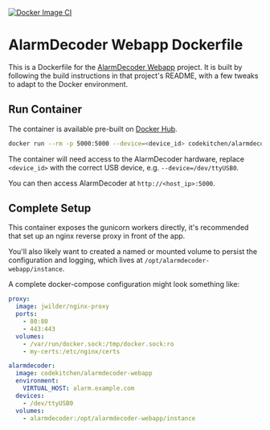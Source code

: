 [![Docker Image CI](https://github.com/f1d094/alarmdecoder-webapp-docker/actions/workflows/docker-image.yml/badge.svg)](https://github.com/f1d094/alarmdecoder-webapp-docker/actions/workflows/docker-image.yml)

# AlarmDecoder Webapp Dockerfile

This is a Dockerfile for the [AlarmDecoder Webapp](https://github.com/nutechsoftware/alarmdecoder-webapp) project. It is built by following the build instructions in that project's README, with a few tweaks to adapt to the Docker environment.

## Run Container

The container is available pre-built on [Docker Hub](https://hub.docker.com/r/codekitchen/alarmdecoder-webapp/).

```bash
docker run --rm -p 5000:5000 --device=<device_id> codekitchen/alarmdecoder-webapp
```

The container will need access to the AlarmDecoder hardware, replace
`<device_id>` with the correct USB device, e.g. `--device=/dev/ttyUSB0`.

You can then access AlarmDecoder at `http://<host_ip>:5000`.

## Complete Setup

This container exposes the gunicorn workers directly, it's recommended that set
up an nginx reverse proxy in front of the app.

You'll also likely want to created a named or mounted volume to persist the
configuration and logging, which lives at `/opt/alarmdecoder-webapp/instance`.

A complete docker-compose configuration might look something like:

```yaml
proxy:
  image: jwilder/nginx-proxy
  ports:
    - 80:80
    - 443:443
  volumes:
    - /var/run/docker.sock:/tmp/docker.sock:ro
    - my-certs:/etc/nginx/certs

alarmdecoder:
  image: codekitchen/alarmdecoder-webapp
  environment:
    VIRTUAL_HOST: alarm.example.com
  devices:
    - /dev/ttyUSB0
  volumes:
    - alarmdecoder:/opt/alarmdecoder-webapp/instance
```
